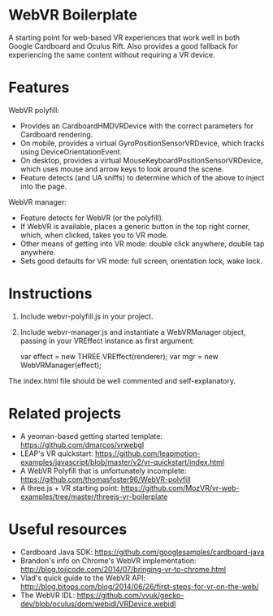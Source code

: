 # WebVR Boilerplate

A starting point for web-based VR experiences that work well in both
Google Cardboard and Oculus Rift. Also provides a good fallback for
experiencing the same content without requiring a VR device.


# Features

WebVR polyfill:

- Provides an CardboardHMDVRDevice with the correct parameters
  for Cardboard rendering.
- On mobile, provides a virtual GyroPositionSensorVRDevice, which tracks
  using DeviceOrientationEvent.
- On desktop, provides a virtual MouseKeyboardPositionSensorVRDevice,
  which uses mouse and arrow keys to look around the scene.
- Feature detects (and UA sniffs) to determine which of the above to
  inject into the page.

WebVR manager:

- Feature detects for WebVR (or the polyfill).
- If WebVR is available, places a generic button in the top right
  corner, which, when clicked, takes you to VR mode.
- Other means of getting into VR mode: double click anywhere, double tap
  anywhere.
- Sets good defaults for VR mode: full screen, orientation lock, wake
  lock.


# Instructions

1. Include webvr-polyfill.js in your project.
2. Include webvr-manager.js and instantiate a WebVRManager object,
   passing in your VREffect instance as first argument:

    var effect = new THREE.VREffect(renderer);
    var mgr = new WebVRManager(effect);

The index.html file should be well commented and self-explanatory.

# Related projects

- A yeoman-based getting started template: <https://github.com/dmarcos/vrwebgl>
- LEAP's VR quickstart: <https://github.com/leapmotion-examples/javascript/blob/master/v2/vr-quickstart/index.html>
- A WebVR Polyfill that is unfortunately incomplete: <https://github.com/thomasfoster96/WebVR-polyfill>
- A three.js + VR starting point: <https://github.com/MozVR/vr-web-examples/tree/master/threejs-vr-boilerplate>


# Useful resources

- Cardboard Java SDK: https://github.com/googlesamples/cardboard-java
- Brandon's info on Chrome's WebVR implementation: http://blog.tojicode.com/2014/07/bringing-vr-to-chrome.html
- Vlad's quick guide to the WebVR API: http://blog.bitops.com/blog/2014/06/26/first-steps-for-vr-on-the-web/
- The WebVR IDL: https://github.com/vvuk/gecko-dev/blob/oculus/dom/webidl/VRDevice.webidl
